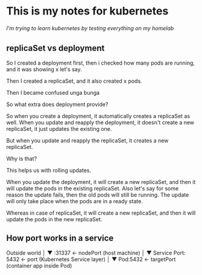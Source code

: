 # This is my notes for kubernetes
###### I'm trying to learn kubernetes by testing everything on my homelab


## replicaSet vs deployment

So I created a deployment first, then i checked how many pods are running, and it was showing x let's say.

Then I created a replicaSet, and it also created x pods.

Then I became confused unga bunga

So what extra does deployment provide?

So when you create a deployment, it automatically creates a replicaSet as well.
When you update and reapply the deployment, it doesn't create a new replicaSet, it just updates the existing one.

But when you update and reapply the replicaSet, it creates a new replicaSet.

Why is that?

This helps us with rolling updates.

When you update the deployment, it will create a new replicaSet, and then it will update the pods in the existing replicaSet. Also let's say for some reason the update fails, then the old pods will still be running. The update will only take place when the pods are in a ready state.

Whereas in case of replicaSet, it will create a new replicaSet, and then it will update the pods in the new replicaSet.

## How port works in a service
Outside world
│
▼
<NodeIP>:31337 ← nodePort (host machine)
│
▼
Service Port: 5432 ← port (Kubernetes Service layer)
│
▼
Pod:5432 ← targetPort (container app inside Pod)

